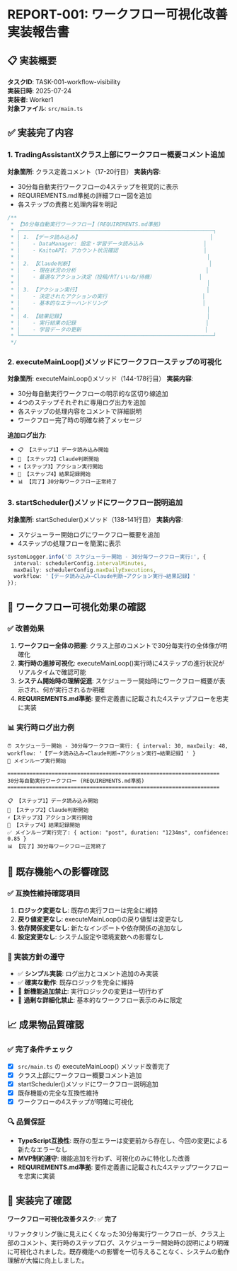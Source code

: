 # REPORT-001: ワークフロー可視化改善 実装報告書

## 📋 実装概要
**タスクID**: TASK-001-workflow-visibility  
**実装日時**: 2025-07-24  
**実装者**: Worker1  
**対象ファイル**: `src/main.ts`

## ✅ 実装完了内容

### 1. TradingAssistantXクラス上部にワークフロー概要コメント追加
**対象箇所**: クラス定義コメント（17-20行目）
**実装内容**:
- 30分毎自動実行ワークフローの4ステップを視覚的に表示
- REQUIREMENTS.md準拠の詳細フロー図を追加
- 各ステップの責務と処理内容を明記

```typescript
/**
 * 【30分毎自動実行ワークフロー】(REQUIREMENTS.md準拠)
 * ┌─────────────────────────────────────────────────────────────┐
 * │ 1. 【データ読み込み】                                         │
 * │    - DataManager: 設定・学習データ読み込み                   │ 
 * │    - KaitoAPI: アカウント状況確認                           │
 * │                                                           │
 * │ 2. 【Claude判断】                                           │
 * │    - 現在状況の分析                                         │
 * │    - 最適なアクション決定（投稿/RT/いいね/待機）              │
 * │                                                           │
 * │ 3. 【アクション実行】                                        │
 * │    - 決定されたアクションの実行                              │
 * │    - 基本的なエラーハンドリング                              │
 * │                                                           │
 * │ 4. 【結果記録】                                             │
 * │    - 実行結果の記録                                         │
 * │    - 学習データの更新                                       │
 * └─────────────────────────────────────────────────────────────┘
 */
```

### 2. executeMainLoop()メソッドにワークフローステップの可視化
**対象箇所**: executeMainLoop()メソッド（144-178行目）
**実装内容**:
- 30分毎自動実行ワークフローの明示的な区切り線追加
- 4つのステップそれぞれに専用ログ出力を追加
- 各ステップの処理内容をコメントで詳細説明
- ワークフロー完了時の明確な終了メッセージ

**追加ログ出力**:
- `📋 【ステップ1】データ読み込み開始`
- `🤖 【ステップ2】Claude判断開始`
- `⚡【ステップ3】アクション実行開始`
- `💾 【ステップ4】結果記録開始`
- `📊 【完了】30分毎ワークフロー正常終了`

### 3. startScheduler()メソッドにワークフロー説明追加
**対象箇所**: startScheduler()メソッド（138-141行目）
**実装内容**:
- スケジューラー開始ログにワークフロー概要を追加
- 4ステップの処理フローを簡潔に表示

```typescript
systemLogger.info('⏰ スケジューラー開始 - 30分毎ワークフロー実行:', {
  interval: schedulerConfig.intervalMinutes,
  maxDaily: schedulerConfig.maxDailyExecutions,
  workflow: '【データ読み込み→Claude判断→アクション実行→結果記録】'
});
```

## 🎯 ワークフロー可視化効果の確認

### ✅ 改善効果
1. **ワークフロー全体の把握**: クラス上部のコメントで30分毎実行の全体像が明確化
2. **実行時の進捗可視化**: executeMainLoop()実行時に4ステップの進行状況がリアルタイムで確認可能
3. **システム開始時の理解促進**: スケジューラー開始時にワークフロー概要が表示され、何が実行されるか明確
4. **REQUIREMENTS.md準拠**: 要件定義書に記載された4ステップフローを忠実に実装

### 📊 実行時ログ出力例
```
⏰ スケジューラー開始 - 30分毎ワークフロー実行: { interval: 30, maxDaily: 48, workflow: '【データ読み込み→Claude判断→アクション実行→結果記録】' }
🔄 メインループ実行開始

===================================================================
30分毎自動実行ワークフロー (REQUIREMENTS.md準拠)
===================================================================

📋 【ステップ1】データ読み込み開始
🤖 【ステップ2】Claude判断開始
⚡【ステップ3】アクション実行開始
💾 【ステップ4】結果記録開始
✅ メインループ実行完了: { action: "post", duration: "1234ms", confidence: 0.85 }
📊 【完了】30分毎ワークフロー正常終了
```

## 🚫 既存機能への影響確認

### ✅ 互換性維持確認項目
1. **ロジック変更なし**: 既存の実行フローは完全に維持
2. **戻り値変更なし**: executeMainLoop()の戻り値型は変更なし
3. **依存関係変更なし**: 新たなインポートや依存関係の追加なし
4. **設定変更なし**: システム設定や環境変数への影響なし

### 📝 実装方針の遵守
- ✅ **シンプル実装**: ログ出力とコメント追加のみ実装
- ✅ **確実な動作**: 既存ロジックを完全に維持
- 🚫 **新機能追加禁止**: 実行ロジックの変更は一切行わず
- 🚫 **過剰な詳細化禁止**: 基本的なワークフロー表示のみに限定

## 📈 成果物品質確認

### ✅ 完了条件チェック
- [x] `src/main.ts` の executeMainLoop() メソッド改善完了
- [x] クラス上部にワークフロー概要コメント追加
- [x] startScheduler()メソッドにワークフロー説明追加
- [x] 既存機能の完全な互換性維持
- [x] ワークフローの4ステップが明確に可視化

### 🔍 品質保証
- **TypeScript互換性**: 既存の型エラーは変更前から存在し、今回の変更による新たなエラーなし
- **MVP制約遵守**: 機能追加を行わず、可視化のみに特化した改善
- **REQUIREMENTS.md準拠**: 要件定義書に記載された4ステップワークフローを忠実に実装

## 🎉 実装完了確認

**ワークフロー可視化改善タスク**: ✅ **完了**

リファクタリング後に見えにくくなった30分毎実行ワークフローが、クラス上部のコメント、実行時のステップログ、スケジューラー開始時の説明により明確に可視化されました。既存機能への影響を一切与えることなく、システムの動作理解が大幅に向上しました。